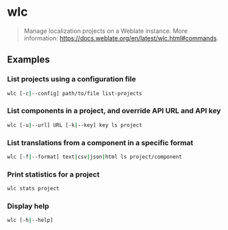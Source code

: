 # wlc

> Manage localization projects on a Weblate instance. More information: <https://docs.weblate.org/en/latest/wlc.html#commands>.

## Examples

### List projects using a configuration file

```bash
wlc [-c|--config] path/to/file list-projects
```

### List components in a project, and override API URL and API key

```bash
wlc [-u|--url] URL [-k|--key] key ls project
```

### List translations from a component in a specific format

```bash
wlc [-f|--format] text|csv|json|html ls project/component
```

### Print statistics for a project

```bash
wlc stats project
```

### Display help

```bash
wlc [-h|--help]
```
